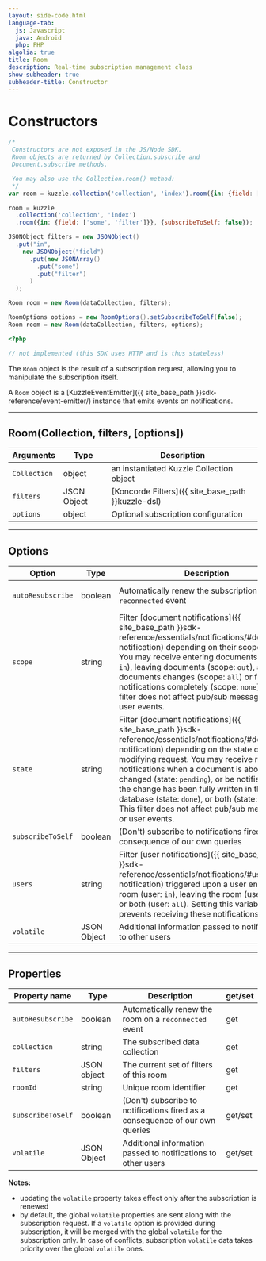 ```yaml
---
layout: side-code.html
language-tab:
  js: Javascript
  java: Android
  php: PHP
algolia: true
title: Room
description: Real-time subscription management class
show-subheader: true
subheader-title: Constructor
---
```


# Constructors

```js
/*
 Constructors are not exposed in the JS/Node SDK.
 Room objects are returned by Collection.subscribe and
 Document.subscribe methods.

 You may also use the Collection.room() method:
 */
var room = kuzzle.collection('collection', 'index').room({in: {field: ['some', 'filter']}});

room = kuzzle
  .collection('collection', 'index')
  .room({in: {field: ['some', 'filter']}}, {subscribeToSelf: false});
```

```java
JSONObject filters = new JSONObject()
  .put("in",
    new JSONObject("field")
      .put(new JSONArray()
        .put("some")
        .put("filter")
      )
  );

Room room = new Room(dataCollection, filters);

RoomOptions options = new RoomOptions().setSubscribeToSelf(false);
Room room = new Room(dataCollection, filters, options);
```

```php
<?php

// not implemented (this SDK uses HTTP and is thus stateless)
```

The `Room` object is the result of a subscription request, allowing you to manipulate the subscription itself.

A `Room` object is a [KuzzleEventEmitter]({{ site_base_path }}sdk-reference/event-emitter/) instance that emits events on notifications.


---

## Room(Collection, filters, [options])

| Arguments | Type | Description |
|---------------|---------|----------------------------------------|
| ``Collection`` | object | an instantiated Kuzzle Collection object |
| ``filters`` | JSON Object | [Koncorde Filters]({{ site_base_path }}kuzzle-dsl) |
| ``options`` | object | Optional subscription configuration |

---

## Options

| Option | Type | Description | Default |
|--------|------|-------------|---------|
| ``autoResubscribe`` | boolean | Automatically renew the subscription on a ``reconnected`` event | global ``autoResubscribe`` kuzzle option |
| ``scope`` | string | Filter [document notifications]({{ site_base_path }}sdk-reference/essentials/notifications/#document-notification) depending on their scope status. You may receive entering documents (scope: ``in``), leaving documents (scope: ``out``), all documents changes (scope: ``all``) or filter these notifications completely (scope: ``none``). This filter does not affect pub/sub messages or user events. | ``all`` |
| ``state`` | string | Filter [document notifications]({{ site_base_path }}sdk-reference/essentials/notifications/#document-notification) depending on the state of the modifying request. You may receive real-time notifications when a document is about to be changed (state: ``pending``), or be notified when the change has been fully written in the database (state: ``done``), or both (state: ``all``). This filter does not affect pub/sub messages or user events. | ``done`` |
| ``subscribeToSelf`` | boolean | (Don't) subscribe to notifications fired as a consequence of our own queries | ``true`` |
| ``users`` | string | Filter [user notifications]({{ site_base_path }}sdk-reference/essentials/notifications/#user-notification) triggered upon a user entering the room (user: ``in``), leaving the room (user: ``out``), or both (user: ``all``). Setting this variable to ``none`` prevents receiving these notifications | ``none`` |
| ``volatile`` | JSON Object | Additional information passed to notifications to other users | ``null`` |

---

## Properties

| Property name | Type | Description | get/set |
|--------------|--------|-----------------------------------|---------|
| ``autoResubscribe`` | boolean | Automatically renew the room on a ``reconnected`` event | get |
| ``collection`` | string | The subscribed data collection | get |
| ``filters`` | JSON object | The current set of filters of this room | get |
| ``roomId`` | string | Unique room identifier | get |
| ``subscribeToSelf`` | boolean | (Don't) subscribe to notifications fired as a consequence of our own queries | get/set |
| ``volatile`` | JSON Object | Additional information passed to notifications to other users | get/set |

**Notes:**

* updating the ``volatile`` property takes effect only after the subscription is renewed
* by default, the global ``volatile`` properties are sent along with the subscription request. If a ``volatile`` option is provided during subscription, it will be merged with the global ``volatile`` for the subscription only. In case of conflicts, subscription ``volatile`` data takes priority over the global ``volatile`` ones.
